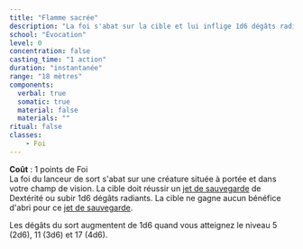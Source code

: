 ```yaml
---
title: "Flamme sacrée"
description: "La foi s'abat sur la cible et lui inflige 1d6 dégâts radiants."
school: "Évocation"
level: 0
concentration: false
casting_time: "1 action"
duration: "instantanée"
range: "18 mètres"
components:
  verbal: true
  somatic: true
  material: false
  materials: ""
ritual: false
classes:
    - Foi
---
```

**Coût** : 1 points de Foi  
La foi du lanceur de sort s'abat sur une créature située à portée et dans votre champ de vision. La cible doit réussir un [jet de sauvegarde](/utiliser-les-caracteristiques/#jets-de-sauvegarde) de Dextérité ou subir 1d6 dégâts radiants. La cible ne gagne aucun bénéfice d'abri pour ce [jet de sauvegarde](/utiliser-les-caracteristiques/#jets-de-sauvegarde).

Les dégâts du sort augmentent de 1d6 quand vous atteignez le niveau 5 (2d6), 11 (3d6) et 17 (4d6).
